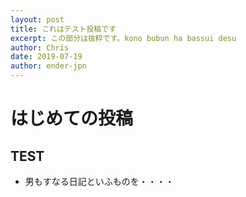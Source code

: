 ```yaml
---
layout: post
title: これはテスト投稿です
excerpt: この部分は抜粋です。kono bubun ha bassui desu
author: Chris
date: 2019-07-19
author: ender-jpn
---
```




# はじめての投稿

## TEST
- 男もすなる日記といふものを・・・・
